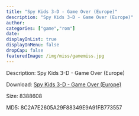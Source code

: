```yaml
---
title: "Spy Kids 3-D - Game Over (Europe)"
description: "Spy Kids 3-D - Game Over (Europe)"
author: 
categories: ["game","rom"]
date: 
displayInList: true
displayInMenu: false
dropCap: false
featuredImage: /img/miss/gamemiss.jpg
---
```


Description: Spy Kids 3-D - Game Over (Europe)

Download: <a style="text-decoration:underline;" href="https://mega.nz/#!yPIUwQZD!IsUXWtrmaW-4AmBgZc8OMa8AbhuG_z6hj0OMeuejpvE" target = "_blank" rel = "nofollow" > Spy Kids 3-D - Game Over (Europe)</a>

Size: 8388608

MD5: 8C2A7E2605A29F88349E9A91FB773557

